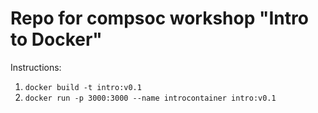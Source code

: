 # Repo for compsoc workshop "Intro to Docker"

Instructions:
1. `docker build -t intro:v0.1`
2. `docker run -p 3000:3000 --name introcontainer intro:v0.1`
